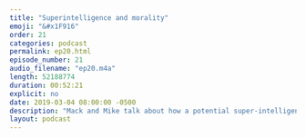 ```yaml
---
title: "Superintelligence and morality"
emoji: "&#x1F916"
order: 21
categories: podcast
permalink: ep20.html
episode_number: 21
audio_filename: "ep20.m4a"
length: 52188774
duration: 00:52:21
explicit: no
date: 2019-03-04 08:00:00 -0500
description: "Mack and Mike talk about how a potential super-intelligent AI would deal with morality."
layout: podcast
---
```

